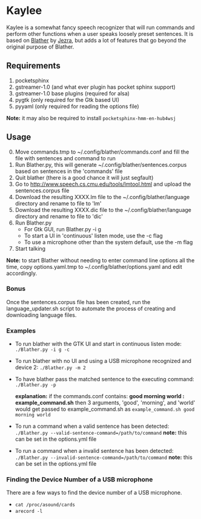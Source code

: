 # Kaylee

Kaylee is a somewhat fancy speech recognizer that will run commands and perform
other functions when a user speaks loosely preset sentences.  It is based on
[Blather](https://gitlab.com/jezra/blather) by [Jezra](http://www.jezra.net/),
but adds a lot of features that go beyond the original purpose of Blather.

## Requirements

1. pocketsphinx
2. gstreamer-1.0 (and what ever plugin has pocket sphinx support)
3. gstreamer-1.0 base plugins (required for alsa)
5. pygtk (only required for the Gtk based UI)
6. pyyaml (only required for reading the options file)

**Note:** it may also be required to install `pocketsphinx-hmm-en-hub4wsj`


## Usage

0. Move commands.tmp to ~/.config/blather/commands.conf and fill the file with sentences and command to run
1. Run Blather.py, this will generate ~/.config/blather/sentences.corpus based on sentences in the 'commands' file
2. Quit blather (there is a good chance it will just segfault)
3. Go to <http://www.speech.cs.cmu.edu/tools/lmtool.html> and upload the sentences.corpus file
4. Download the resulting XXXX.lm file to the ~/.config/blather/language directory and rename to file to 'lm'
5. Download the resulting XXXX.dic file to the ~/.config/blather/language directory and rename to file to 'dic'
6. Run Blather.py
    * For Gtk GUI, run Blather.py -i g
    * To start a UI in 'continuous' listen mode, use the -c flag
    * To use a microphone other than the system default, use the -m flag
7. Start talking

**Note:** to start Blather without needing to enter command line options all the time, copy options.yaml.tmp to ~/.config/blather/options.yaml and edit accordingly.

### Bonus

Once the sentences.corpus file has been created, run the language_updater.sh script to automate the process of creating and downloading language files.

### Examples

* To run blather with the GTK UI and start in continuous listen mode:
`./Blather.py -i g -c`

* To run blather with no UI and using a USB microphone recognized and device 2:
`./Blather.py -m 2`

* To have blather pass the matched sentence to the executing command:
 `./Blather.py -p`

 	**explanation:** if the commands.conf contains:
 **good morning world : example_command.sh**
 then 3 arguments, 'good', 'morning', and 'world' would get passed to example_command.sh as
 `example_command.sh good morning world`

* To run a command when a valid sentence has been detected:
	`./Blather.py --valid-sentence-command=/path/to/command`
	**note:** this can be set in the options.yml file
* To run a command when a invalid sentence has been detected:
	`./Blather.py --invalid-sentence-command=/path/to/command`
	**note:** this can be set in the options.yml file

### Finding the Device Number of a USB microphone
There are a few ways to find the device number of a USB microphone.

* `cat /proc/asound/cards`
* `arecord -l`
